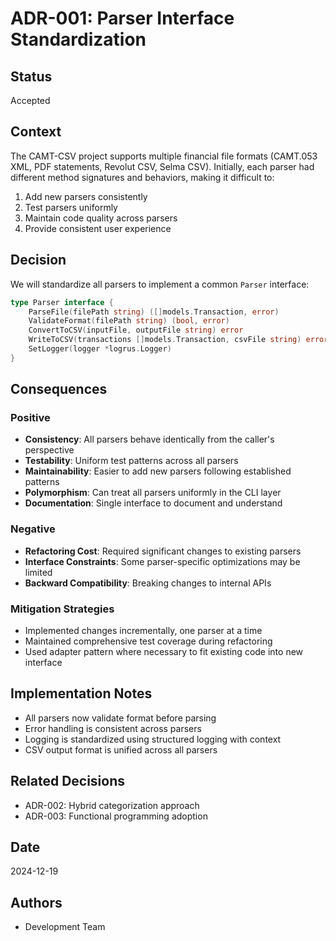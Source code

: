 # ADR-001: Parser Interface Standardization

## Status

Accepted

## Context

The CAMT-CSV project supports multiple financial file formats (CAMT.053 XML, PDF statements, Revolut CSV, Selma CSV). Initially, each parser had different method signatures and behaviors, making it difficult to:

1. Add new parsers consistently
2. Test parsers uniformly
3. Maintain code quality across parsers
4. Provide consistent user experience

## Decision

We will standardize all parsers to implement a common `Parser` interface:

```go
type Parser interface {
    ParseFile(filePath string) ([]models.Transaction, error)
    ValidateFormat(filePath string) (bool, error)
    ConvertToCSV(inputFile, outputFile string) error
    WriteToCSV(transactions []models.Transaction, csvFile string) error
    SetLogger(logger *logrus.Logger)
}
```

## Consequences

### Positive

- **Consistency**: All parsers behave identically from the caller's perspective
- **Testability**: Uniform test patterns across all parsers
- **Maintainability**: Easier to add new parsers following established patterns
- **Polymorphism**: Can treat all parsers uniformly in the CLI layer
- **Documentation**: Single interface to document and understand

### Negative

- **Refactoring Cost**: Required significant changes to existing parsers
- **Interface Constraints**: Some parser-specific optimizations may be limited
- **Backward Compatibility**: Breaking changes to internal APIs

### Mitigation Strategies

- Implemented changes incrementally, one parser at a time
- Maintained comprehensive test coverage during refactoring
- Used adapter pattern where necessary to fit existing code into new interface

## Implementation Notes

- All parsers now validate format before parsing
- Error handling is consistent across parsers
- Logging is standardized using structured logging with context
- CSV output format is unified across all parsers

## Related Decisions

- ADR-002: Hybrid categorization approach
- ADR-003: Functional programming adoption

## Date

2024-12-19

## Authors

- Development Team
